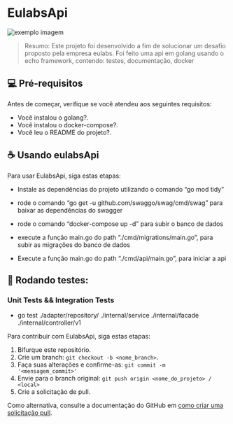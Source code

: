 # EulabsApi

<img src="https://i.imgur.com/mRy3JVj.png" alt="exemplo imagem">

>Resumo:
Este projeto foi desenvolvido a fim de solucionar um desafio proposto pela empresa eulabs. Foi feito uma api em golang usando o echo framework, contendo: testes, documentação, docker 

## 💻 Pré-requisitos

Antes de começar, verifique se você atendeu aos seguintes requisitos:
<!---Estes são apenas requisitos de exemplo. Adicionar, duplicar ou remover conforme necessário--->
* Você instalou o  golang?.
* Você instalou o docker-compose?.
* Você leu o README do projeto?.

## ☕ Usando eulabsApi

Para usar EulabsApi, siga estas etapas:


- Instale as dependências do projeto utilizando o comando “go mod tidy”

- rode o comando “go get -u github.com/swaggo/swag/cmd/swag” para baixar as dependências do swagger 

- rode o comando “docker-compose up -d” para subir o banco de dados 

- execute a função main.go do path “./cmd/migrations/main.go”, para subir as migrações do banco de dados 

- Execute a função main.go do path “./cmd/api/main.go”, para iniciar a api

## 🔧 Rodando testes:

### Unit Tests && Integration Tests

- go test ./adapter/repository/ ./internal/service ./internal/facade ./internal/controller/v1

Para contribuir com EulabsApi, siga estas etapas:

1. Bifurque este repositório.
2. Crie um branch: `git checkout -b <nome_branch>`.
3. Faça suas alterações e confirme-as: `git commit -m '<mensagem_commit>'`
4. Envie para o branch original: `git push origin <nome_do_projeto> / <local>`
5. Crie a solicitação de pull.

Como alternativa, consulte a documentação do GitHub em [como criar uma solicitação pull](https://help.github.com/en/github/collaborating-with-issues-and-pull-requests/creating-a-pull-request).
